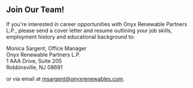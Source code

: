 ## Join Our Team! 

If you're interested in career opportunities with Onyx Renewable Partners L.P., please send a cover letter and resume outlining your job skills, employment history and educational background to:

Monica Sargent, Office Manager<br>
Onyx Renewable Partners L.P.<br>
1 AAA Drive, Suite 205<br>
Robbinsville, NJ 08691

or via email at [msargent@onyxrenewables.com](mailto:msargent@onyxrenewables.com).
